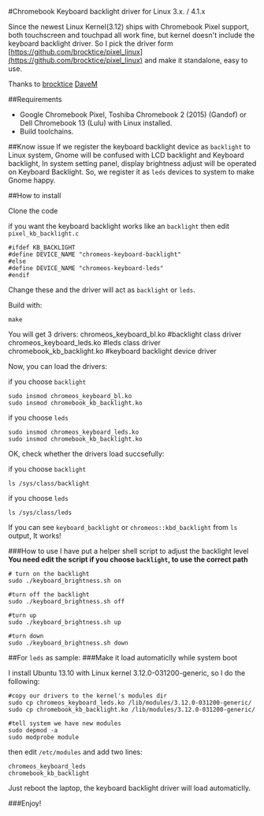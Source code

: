 #Chromebook Keyboard backlight driver for Linux 3.x. / 4.1.x

Since the newest Linux Kernel(3.12) ships with Chromebook Pixel support, both touchscreen and touchpad all work fine, but kernel doesn't include the keyboard backlight driver. So I pick the driver form [https://github.com/brocktice/pixel_linux](https://github.com/brocktice/pixel_linux) and make it standalone, easy to use.

Thanks to [brocktice](http://blog.brocktice.com/2013/03/09/running-debian-wheezy-7-0-on-the-chromebook-pixel/)
[DaveM](http://vger.kernel.org/~davem/chromebook_pixel_linux.txt)

##Requirements
* Google Chromebook Pixel, Toshiba Chromebook 2 (2015) (Gandof) or Dell
    Chromebook 13 (Lulu) with Linux installed.
* Build toolchains.  


##Know issue
If we register the keyboard backlight device as `backlight` to Linux system, Gnome will be confused with LCD backlight and Keyboard backlight, In system setting panel, display brightness adjust will be operated on Keyboard Backlight.
So, we register it as `leds` devices to system to make Gnome happy.

##How to install

Clone the code 

if you want the keyboard backlight works like an `backlight` then edit `pixel_kb_backlight.c` 

	#ifdef KB_BACKLIGHT
	#define DEVICE_NAME "chromeos-keyboard-backlight"
	#else
	#define DEVICE_NAME "chromeos-keyboard-leds"
	#endif

Change these and the driver will act as `backlight` or `leds`.

Build with:

	make

You will get 3 drivers:
	chromeos_keyboard_bl.ko  	#backlight class driver
	chromeos_keyboard_leds.ko   #leds class driver
	chromebook_kb_backlight.ko		#keyboard backlight device driver
	
Now, you can load the drivers:

if you choose `backlight`

	sudo insmod chromeos_keyboard_bl.ko
	sudo insmod chromebook_kb_backlight.ko

if you choose `leds`

	sudo insmod chromeos_keyboard_leds.ko
	sudo insmod chromebook_kb_backlight.ko

OK, check whether the drivers load succsefully:

if you choose `backlight`

	ls /sys/class/backlight
	
if you choose `leds`

	ls /sys/class/leds
	

If you can see `keyboard_backlight` or `chromeos::kbd_backlight` from `ls` output, It works!

###How to use
I have put a helper shell script to adjust the backlight level
**You need edit the script if you choose `backlight`, to use the correct path**

	# turn on the backlight
	sudo ./keyboard_brightness.sh on
	
	#turn off the backlight
	sudo ./keyboard_brightness.sh off
	
	#turn up 
	sudo ./keyboard_brightness.sh up
	
	#turn down
	sudo ./keyboard_brightness.sh down
	


##For `leds` as sample:
###Make it load automaticlly while system boot

I install Ubuntu 13.10 with Linux kernel 3.12.0-031200-generic, so I do the following:

	#copy our drivers to the kernel's modules dir
	sudo cp chromeos_keyboard_leds.ko /lib/modules/3.12.0-031200-generic/
	sudo cp chromebook_kb_backlight.ko /lib/modules/3.12.0-031200-generic/
	
	#tell system we have new modules
	sudo depmod -a
	sudo modprobe module
	
then edit `/etc/modules` and add two lines:

	chromeos_keyboard_leds
	chromebook_kb_backlight

Just reboot the laptop, the keyboard backlight driver will load automaticlly.

###Enjoy!
